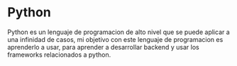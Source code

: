 # Python

Python es un lenguaje de programacion de alto nivel que se puede aplicar a una infinidad de casos, mi objetivo con este lenguaje de programacion es aprenderlo a usar, para aprender a desarrollar backend y usar los frameworks relacionados a python. 
